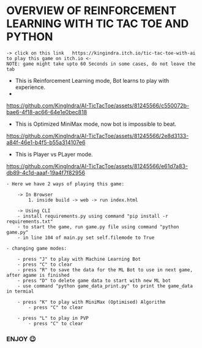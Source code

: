 # OVERVIEW OF REINFORCEMENT LEARNING WITH TIC TAC TOE AND PYTHON

```
-> click on this link   https://kingindra.itch.io/tic-tac-toe-with-ai   to play this game on itch.io <-
NOTE: game might take upto 60 Seconds in some cases, do not leave the tab
```

- This is Reinforcement Learning mode, Bot learns to play with experience.
- 
https://github.com/KingIndra/AI-TicTacToe/assets/81245566/c550072b-bae6-4f18-ac66-64e1e0bec818

- This is Optimized MiniMax mode, now bot is impossible to beat.

https://github.com/KingIndra/AI-TicTacToe/assets/81245566/2e8d3133-a84f-46e1-b4f5-b55a314107e6

- This is Player vs PLayer mode.

https://github.com/KingIndra/AI-TicTacToe/assets/81245566/e61d7a83-db89-4c1d-aaaf-19a4f7f82956

```
- Here we have 2 ways of playing this game:

    -> In Browser
        1. inside build -> web -> run index.html

    -> Using CLI
    - install requirements.py using command "pip install -r requirements.txt"
    - to start the game, run game.py file using command "python game.py"
    - in line 104 of main.py set self.filemode to True

- changing game modes:

    - press "J" to play with Machine Learning Bot
    - press "C" to clear
    - press "R" to save the data for the ML Bot to use in next game, after agame is finished
    - press "D" to delete game data to start with new ML bot
    - use command "python game_data_print.py" to print the game_data in termial

    - press "K" to play with MiniMax (Optimised) Algorithm
        - press "C" to clear
    
    - press "L" to play in PVP
        - press "C" to clear
```

### ENJOY 😉
